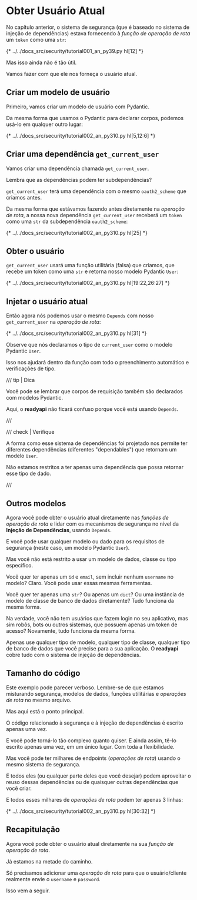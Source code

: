 # Obter Usuário Atual

No capítulo anterior, o sistema de segurança (que é baseado no sistema de injeção de dependências) estava fornecendo à *função de operação de rota* um `token` como uma `str`:

{* ../../docs_src/security/tutorial001_an_py39.py hl[12] *}

Mas isso ainda não é tão útil.

Vamos fazer com que ele nos forneça o usuário atual.

## Criar um modelo de usuário

Primeiro, vamos criar um modelo de usuário com Pydantic.

Da mesma forma que usamos o Pydantic para declarar corpos, podemos usá-lo em qualquer outro lugar:

{* ../../docs_src/security/tutorial002_an_py310.py hl[5,12:6] *}

## Criar uma dependência `get_current_user`

Vamos criar uma dependência chamada `get_current_user`.

Lembra que as dependências podem ter subdependências?

`get_current_user` terá uma dependência com o mesmo `oauth2_scheme` que criamos antes.

Da mesma forma que estávamos fazendo antes diretamente na *operação de rota*, a nossa nova dependência `get_current_user` receberá um `token` como uma `str` da subdependência `oauth2_scheme`:

{* ../../docs_src/security/tutorial002_an_py310.py hl[25] *}

## Obter o usuário

`get_current_user` usará uma função utilitária (falsa) que criamos, que recebe um token como uma `str` e retorna nosso modelo Pydantic `User`:

{* ../../docs_src/security/tutorial002_an_py310.py hl[19:22,26:27] *}

## Injetar o usuário atual

Então agora nós podemos usar o mesmo `Depends` com nosso `get_current_user` na *operação de rota*:

{* ../../docs_src/security/tutorial002_an_py310.py hl[31] *}

Observe que nós declaramos o tipo de `current_user` como o modelo Pydantic `User`.

Isso nos ajudará dentro da função com todo o preenchimento automático e verificações de tipo.

/// tip | Dica

Você pode se lembrar que corpos de requisição também são declarados com modelos Pydantic.

Aqui, o **readyapi** não ficará confuso porque você está usando `Depends`.

///

/// check | Verifique

A forma como esse sistema de dependências foi projetado nos permite ter diferentes dependências (diferentes "dependables") que retornam um modelo `User`.

Não estamos restritos a ter apenas uma dependência que possa retornar esse tipo de dado.

///

## Outros modelos

Agora você pode obter o usuário atual diretamente nas *funções de operação de rota* e lidar com os mecanismos de segurança no nível da **Injeção de Dependências**, usando `Depends`.

E você pode usar qualquer modelo ou dado para os requisitos de segurança (neste caso, um modelo Pydantic `User`).

Mas você não está restrito a usar um modelo de dados, classe ou tipo específico.

Você quer ter apenas um `id` e `email`, sem incluir nenhum `username` no modelo? Claro. Você pode usar essas mesmas ferramentas.

Você quer ter apenas uma `str`? Ou apenas um `dict`? Ou uma instância de modelo de classe de banco de dados diretamente? Tudo funciona da mesma forma.

Na verdade, você não tem usuários que fazem login no seu aplicativo, mas sim robôs, bots ou outros sistemas, que possuem apenas um token de acesso? Novamente, tudo funciona da mesma forma.

Apenas use qualquer tipo de modelo, qualquer tipo de classe, qualquer tipo de banco de dados que você precise para a sua aplicação. O **readyapi** cobre tudo com o sistema de injeção de dependências.

## Tamanho do código

Este exemplo pode parecer verboso. Lembre-se de que estamos misturando segurança, modelos de dados, funções utilitárias e *operações de rota* no mesmo arquivo.

Mas aqui está o ponto principal.

O código relacionado à segurança e à injeção de dependências é escrito apenas uma vez.

E você pode torná-lo tão complexo quanto quiser. E ainda assim, tê-lo escrito apenas uma vez, em um único lugar. Com toda a flexibilidade.

Mas você pode ter milhares de endpoints (*operações de rota*) usando o mesmo sistema de segurança.

E todos eles (ou qualquer parte deles que você desejar) podem aproveitar o reuso dessas dependências ou de quaisquer outras dependências que você criar.

E todos esses milhares de *operações de rota* podem ter apenas 3 linhas:

{* ../../docs_src/security/tutorial002_an_py310.py hl[30:32] *}

## Recapitulação

Agora você pode obter o usuário atual diretamente na sua *função de operação de rota*.

Já estamos na metade do caminho.

Só precisamos adicionar uma *operação de rota* para que o usuário/cliente realmente envie o `username` e `password`.

Isso vem a seguir.
